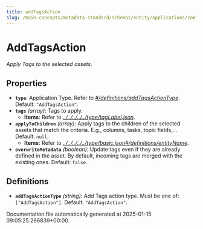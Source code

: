```yaml
---
title: addTagsAction
slug: /main-concepts/metadata-standard/schemas/entity/applications/configuration/external/automator/addtagsaction
---
```


# AddTagsAction

*Apply Tags to the selected assets.*

## Properties

- **`type`**: Application Type. Refer to *[#/definitions/addTagsActionType](#definitions/addTagsActionType)*. Default: `"AddTagsAction"`.
- **`tags`** *(array)*: Tags to apply.
  - **Items**: Refer to *[../../../../../type/tagLabel.json](#/../../../../type/tagLabel.json)*.
- **`applyToChildren`** *(array)*: Apply tags to the children of the selected assets that match the criteria. E.g., columns, tasks, topic fields,... Default: `null`.
  - **Items**: Refer to *[../../../../../type/basic.json#/definitions/entityName](#/../../../../type/basic.json#/definitions/entityName)*.
- **`overwriteMetadata`** *(boolean)*: Update tags even if they are already defined in the asset. By default, incoming tags are merged with the existing ones. Default: `false`.
## Definitions

- **`addTagsActionType`** *(string)*: Add Tags action type. Must be one of: `["AddTagsAction"]`. Default: `"AddTagsAction"`.


Documentation file automatically generated at 2025-01-15 09:05:25.266839+00:00.
